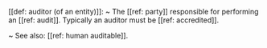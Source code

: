 [[def: auditor (of an entity)]]:
~ The [[ref: party]] responsible for performing an [[ref: audit]]. Typically an auditor must be [[ref: accredited]].

~ See also: [[ref: human auditable]].

